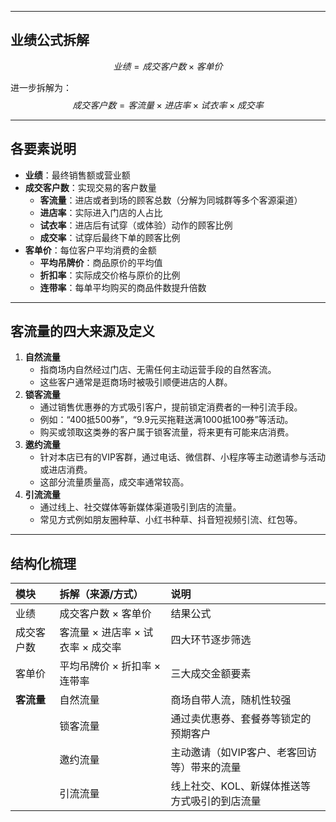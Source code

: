 

------

## 业绩公式拆解

$$
业绩 = 成交客户数 \times 客单价
$$

进一步拆解为：
$$
成交客户数 = 客流量 \times 进店率 \times 试衣率 \times 成交率
$$

------

## 各要素说明

- **业绩**：最终销售额或营业额
- **成交客户数**：实现交易的客户数量
  - **客流量**：进店或者到场的顾客总数（分解为同城群等多个客源渠道）
  - **进店率**：实际进入门店的人占比
  - **试衣率**：进店后有试穿（或体验）动作的顾客比例
  - **成交率**：试穿后最终下单的顾客比例
- **客单价**：每位客户平均消费的金额
  - **平均吊牌价**：商品原价的平均值
  - **折扣率**：实际成交价格与原价的比例
  - **连带率**：每单平均购买的商品件数提升倍数

------

## 客流量的四大来源及定义

1. **自然流量**
   - 指商场内自然经过门店、无需任何主动运营手段的自然客流。
   - 这些客户通常是逛商场时被吸引顺便进店的人群。
2. **锁客流量**
   - 通过销售优惠券的方式吸引客户，提前锁定消费者的一种引流手段。
   - 例如：“400抵500券”，“9.9元买拖鞋送满1000抵100券”等活动。
   - 购买或领取这类券的客户属于锁客流量，将来更有可能来店消费。
3. **邀约流量**
   - 针对本店已有的VIP客群，通过电话、微信群、小程序等主动邀请参与活动或进店消费。
   - 这部分流量质量高，成交率通常较高。
4. **引流流量**
   - 通过线上、社交媒体等新媒体渠道吸引到店的流量。
   - 常见方式例如朋友圈种草、小红书种草、抖音短视频引流、红包等。

---

## 结构化梳理

| 模块      | 拆解（来源/方式）             | 说明                       |
| :------ | :-------------------- | :----------------------- |
| 业绩      | 成交客户数 × 客单价           | 结果公式                     |
| 成交客户数   | 客流量 × 进店率 × 试衣率 × 成交率 | 四大环节逐步筛选                 |
| 客单价     | 平均吊牌价 × 折扣率 × 连带率     | 三大成交金额要素                 |
| **客流量** | 自然流量                  | 商场自带人流，随机性较强             |
|         | 锁客流量                  | 通过卖优惠券、套餐券等锁定的预期客户       |
|         | 邀约流量                  | 主动邀请（如VIP客户、老客回访等）带来的流量  |
|         | 引流流量                  | 线上社交、KOL、新媒体推送等方式吸引的到店流量 |
